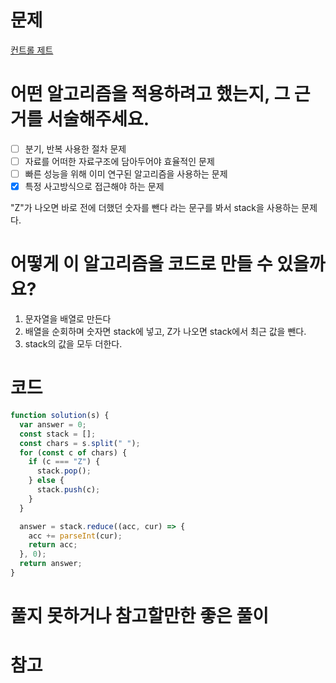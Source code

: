 # 문제

[컨트롤 제트](https://school.programmers.co.kr/learn/courses/30/lessons/120853?language=javascript)

# 어떤 알고리즘을 적용하려고 했는지, 그 근거를 서술해주세요.

- [ ] 분기, 반복 사용한 절차 문제
- [ ] 자료를 어떠한 자료구조에 담아두어야 효율적인 문제
- [ ] 빠른 성능을 위해 이미 연구된 알고리즘을 사용하는 문제
- [x] 특정 사고방식으로 접근해야 하는 문제

"Z"가 나오면 바로 전에 더했던 숫자를 뺀다 라는 문구를 봐서 stack을 사용하는 문제다.

# 어떻게 이 알고리즘을 코드로 만들 수 있을까요?

1. 문자열을 배열로 만든다
2. 배열을 순회하며 숫자면 stack에 넣고, Z가 나오면 stack에서 최근 값을 뺀다.
3. stack의 값을 모두 더한다.

# 코드

```js
function solution(s) {
  var answer = 0;
  const stack = [];
  const chars = s.split(" ");
  for (const c of chars) {
    if (c === "Z") {
      stack.pop();
    } else {
      stack.push(c);
    }
  }

  answer = stack.reduce((acc, cur) => {
    acc += parseInt(cur);
    return acc;
  }, 0);
  return answer;
}
```

# 풀지 못하거나 참고할만한 좋은 풀이

# 참고
